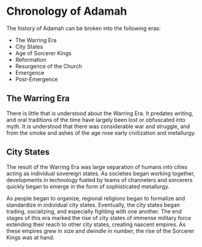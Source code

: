 # Chronology of Adamah

The history of Adamah can be broken into the following eras:

-   The Warring Era
-   City States
-   Age of Sorcerer Kings
-   Reformation
-   Resurgence of the Church
-   Emergence
-   Post-Emergence

## The Warring Era

There is little that is understood about the Warring Era. It predates writing, and oral traditions of the time have largely been lost or obfuscated into myth. It is understood that there was considerable war and struggle, and from the smoke and ashes of the age rose early civilization and metallurgy.

## City States

The result of the Warring Era was large separation of humans into cities acting as individual sovereign states. As societies began working together, developments in technology fueled by teams of channelers and sorcerers quickly began to emerge in the form of sophisticated metallurgy.

As people began to organize, regional religions began to formalize and standardize in individual city states. Eventually, the city states began trading, socializing, and especially fighting with one another. The end stages of this era marked the rise of city states of immense military force extending their reach to other city states, creating nascent empires. As these empires grew in size and dwindle in number, the rise of the Sorcerer Kings was at hand.
